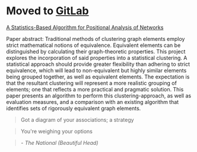 # Moved to [GitLab](https://gitlab.com/Wacton/University)
[A Statistics-Based Algorithm for Positional Analysis of Networks](https://gitlab.com/Wacton/University/raw/master/Report/3YP%20Report%20(Final%20Draft).pdf)

Paper abstract:
Traditional methods of clustering graph elements employ strict mathematical notions of equivalence. Equivalent elements can be distinguished by calculating their graph-theoretic properties. This project explores the incorporation of said properties into a statistical clustering. A statistical approach should provide greater flexibility than adhering to strict equivalence, which will lead to non-equivalent but highly similar elements being grouped together, as well as equivalent elements. The expectation is that the resultant clustering will represent a more realistic grouping of elements; one that reflects a more practical and pragmatic solution. This paper presents an algorithm to perform this clustering-approach, as well as evaluation measures, and a comparison with an existing algorithm that identifies sets of rigorously equivalent graph elements.

> Got a diagram of your associations; a strategy

> You're weighing your options

> \- _The National (Beautiful Head)_
